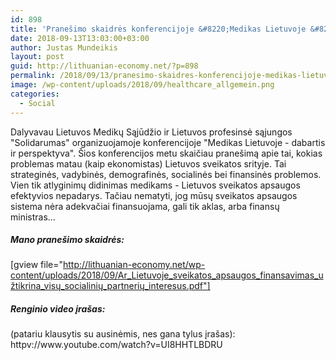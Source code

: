 ```yaml
---
id: 898
title: 'Pranešimo skaidrės konferencijoje &#8220;Medikas Lietuvoje &#8211; dabartis ir perspektyva”'
date: 2018-09-13T13:03:00+03:00
author: Justas Mundeikis
layout: post
guid: http://lithuanian-economy.net/?p=898
permalink: /2018/09/13/pranesimo-skaidres-konferencijoje-medikas-lietuvoje-dabartis-ir-perspektyva/
image: /wp-content/uploads/2018/09/healthcare_allgemein.png
categories:
  - Social
---
```

Dalyvavau Lietuvos Medikų Sąjūdžio ir Lietuvos profesinsė sąjungos "Solidarumas" organizuojamoje konferencijoje "Medikas Lietuvoje - dabartis ir perspektyva". Šios konferencijos metu skaičiau pranešimą apie tai, kokias problemas matau (kaip ekonomistas) Lietuvos sveikatos srityje. Tai strateginės, vadybinės, demografinės, socialinės bei finansinės problemos. Vien tik atlyginimų didinimas medikams - Lietuvos sveikatos apsaugos efektyvios nepadarys. Tačiau nematyti, jog mūsų sveikatos apsaugos sistema nėra adekvačiai finansuojama, gali tik aklas, arba finansų ministras...
<h5>Mano pranešimo skaidrės:</h5>
<!--more-->

[gview file="http://lithuanian-economy.net/wp-content/uploads/2018/09/Ar_Lietuvoje_sveikatos_apsaugos_finansavimas_užtikrina_visų_socialinių_partnerių_interesus.pdf"]
<h5>Renginio video įrašas:</h5>
(patariu klausytis su ausinėmis, nes gana tylus įrašas):
httpv://www.youtube.com/watch?v=UI8HHTLBDRU

